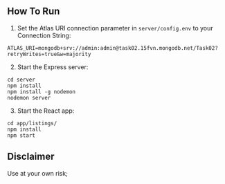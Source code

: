 

## How To Run

1. Set the Atlas URI connection parameter in `server/config.env` to your Connection String:
```
ATLAS_URI=mongodb+srv://admin:admin@task02.15fvn.mongodb.net/Task02?retryWrites=true&w=majority
```

2. Start the Express server:
```
cd server
npm install
npm install -g nodemon
nodemon server
```

3. Start the React app:
```
cd app/listings/
npm install
npm start
```

## Disclaimer

Use at your own risk;
